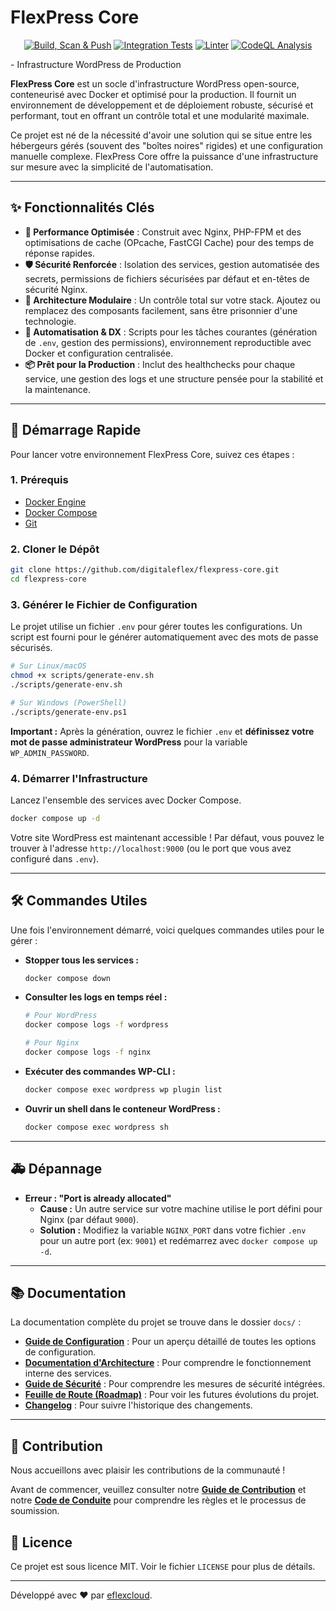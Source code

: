 # FlexPress Core

<p align="center">
  <a href="https://github.com/digitaleflex/flexpress-core/actions/workflows/docker-build.yml"><img src="https://github.com/digitaleflex/flexpress-core/actions/workflows/docker-build.yml/badge.svg" alt="Build, Scan & Push"></a>
  <a href="https://github.com/digitaleflex/flexpress-core/actions/workflows/integration-test.yml"><img src="https://github.com/digitaleflex/flexpress-core/actions/workflows/integration-test.yml/badge.svg" alt="Integration Tests"></a>
  <a href="https://github.com/digitaleflex/flexpress-core/actions/workflows/super-linter.yml"><img src="https://github.com/digitaleflex/flexpress-core/actions/workflows/super-linter.yml/badge.svg" alt="Linter"></a>
  <a href="https://github.com/digitaleflex/flexpress-core/actions/workflows/codeql-analysis.yml"><img src="https://github.com/digitaleflex/flexpress-core/actions/workflows/codeql-analysis.yml/badge.svg" alt="CodeQL Analysis"></a>
</p> - Infrastructure WordPress de Production

**FlexPress Core** est un socle d'infrastructure WordPress open-source, conteneurisé avec Docker et optimisé pour la production. Il fournit un environnement de développement et de déploiement robuste, sécurisé et performant, tout en offrant un contrôle total et une modularité maximale.

Ce projet est né de la nécessité d'avoir une solution qui se situe entre les hébergeurs gérés (souvent des "boîtes noires" rigides) et une configuration manuelle complexe. FlexPress Core offre la puissance d'une infrastructure sur mesure avec la simplicité de l'automatisation.

---

## ✨ Fonctionnalités Clés

-   **🚀 Performance Optimisée** : Construit avec Nginx, PHP-FPM et des optimisations de cache (OPcache, FastCGI Cache) pour des temps de réponse rapides.
-   **🛡️ Sécurité Renforcée** : Isolation des services, gestion automatisée des secrets, permissions de fichiers sécurisées par défaut et en-têtes de sécurité Nginx.
-   **🧩 Architecture Modulaire** : Un contrôle total sur votre stack. Ajoutez ou remplacez des composants facilement, sans être prisonnier d'une technologie.
-   **🤖 Automatisation & DX** : Scripts pour les tâches courantes (génération de `.env`, gestion des permissions), environnement reproductible avec Docker et configuration centralisée.
-   **📦 Prêt pour la Production** : Inclut des healthchecks pour chaque service, une gestion des logs et une structure pensée pour la stabilité et la maintenance.

---

## 🚀 Démarrage Rapide

Pour lancer votre environnement FlexPress Core, suivez ces étapes :

### 1. Prérequis

-   [Docker Engine](https://docs.docker.com/engine/install/)
-   [Docker Compose](https://docs.docker.com/compose/install/)
-   [Git](https://git-scm.com/downloads)

### 2. Cloner le Dépôt

```bash
git clone https://github.com/digitaleflex/flexpress-core.git
cd flexpress-core
```

### 3. Générer le Fichier de Configuration

Le projet utilise un fichier `.env` pour gérer toutes les configurations. Un script est fourni pour le générer automatiquement avec des mots de passe sécurisés.

```bash
# Sur Linux/macOS
chmod +x scripts/generate-env.sh
./scripts/generate-env.sh

# Sur Windows (PowerShell)
./scripts/generate-env.ps1
```

**Important :** Après la génération, ouvrez le fichier `.env` et **définissez votre mot de passe administrateur WordPress** pour la variable `WP_ADMIN_PASSWORD`.

### 4. Démarrer l'Infrastructure

Lancez l'ensemble des services avec Docker Compose.

```bash
docker compose up -d
```

Votre site WordPress est maintenant accessible ! Par défaut, vous pouvez le trouver à l'adresse `http://localhost:9000` (ou le port que vous avez configuré dans `.env`).

---

## 🛠️ Commandes Utiles

Une fois l'environnement démarré, voici quelques commandes utiles pour le gérer :

-   **Stopper tous les services :**
    ```bash
    docker compose down
    ```

-   **Consulter les logs en temps réel :**
    ```bash
    # Pour WordPress
    docker compose logs -f wordpress

    # Pour Nginx
    docker compose logs -f nginx
    ```

-   **Exécuter des commandes WP-CLI :**
    ```bash
    docker compose exec wordpress wp plugin list
    ```

-   **Ouvrir un shell dans le conteneur WordPress :**
    ```bash
    docker compose exec wordpress sh
    ```

---

## 🚑 Dépannage

-   **Erreur : "Port is already allocated"**
    -   **Cause :** Un autre service sur votre machine utilise le port défini pour Nginx (par défaut `9000`).
    -   **Solution :** Modifiez la variable `NGINX_PORT` dans votre fichier `.env` pour un autre port (ex: `9001`) et redémarrez avec `docker compose up -d`.

---

## 📚 Documentation

La documentation complète du projet se trouve dans le dossier `docs/` :

-   **[Guide de Configuration](docs/CONFIGURATION.md)** : Pour un aperçu détaillé de toutes les options de configuration.
-   **[Documentation d'Architecture](docs/ARCHITECTURE.md)** : Pour comprendre le fonctionnement interne des services.
-   **[Guide de Sécurité](docs/SECURITY.md)** : Pour comprendre les mesures de sécurité intégrées.
-   **[Feuille de Route (Roadmap)](docs/ROADMAP.md)** : Pour voir les futures évolutions du projet.
-   **[Changelog](CHANGELOG.md)** : Pour suivre l'historique des changements.

---

## 🤝 Contribution

Nous accueillons avec plaisir les contributions de la communauté !

Avant de commencer, veuillez consulter notre **[Guide de Contribution](docs/CONTRIBUTING.md)** et notre **[Code de Conduite](docs/CODE_OF_CONDUCT.md)** pour comprendre les règles et le processus de soumission.

## 📄 Licence

Ce projet est sous licence MIT. Voir le fichier `LICENSE` pour plus de détails.

---

Développé avec ❤️ par [eflexcloud](https://github.com/digitaleflex). 